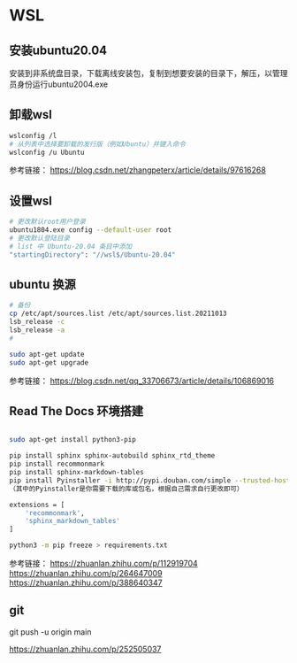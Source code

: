 
# WSL

## 安装ubuntu20.04

安装到非系统盘目录，下载离线安装包，复制到想要安装的目录下，解压，以管理员身份运行ubuntu2004.exe

## 卸载wsl

```sh
wslconfig /l
# 从列表中选择要卸载的发行版（例如Ubuntu）并键入命令
wslconfig /u Ubuntu
```
参考链接：
https://blog.csdn.net/zhangpeterx/article/details/97616268


## 设置wsl
```sh
# 更改默认root用户登录
ubuntu1804.exe config --default-user root
# 更改默认登陆目录
# list 中 Ubuntu-20.04 条目中添加
"startingDirectory": "//wsl$/Ubuntu-20.04"
```

## ubuntu 换源

```sh
# 备份
cp /etc/apt/sources.list /etc/apt/sources.list.20211013
lsb_release -c
lsb_release -a
# 

sudo apt-get update
sudo apt-get upgrade

```
参考链接：
https://blog.csdn.net/qq_33706673/article/details/106869016


## Read The Docs 环境搭建

```sh

sudo apt-get install python3-pip

pip install sphinx sphinx-autobuild sphinx_rtd_theme
pip install recommonmark
pip install sphinx-markdown-tables
pip install Pyinstaller -i http://pypi.douban.com/simple --trusted-host pypi.douban.com
（其中的Pyinstaller是你需要下载的库或包名，根据自己需求自行更改即可）

extensions = [
    'recommonmark',
    'sphinx_markdown_tables'
]

python3 -m pip freeze > requirements.txt
```

参考链接：
https://zhuanlan.zhihu.com/p/112919704
https://zhuanlan.zhihu.com/p/264647009
https://zhuanlan.zhihu.com/p/388640347


## git

git push -u origin main

https://zhuanlan.zhihu.com/p/252505037

